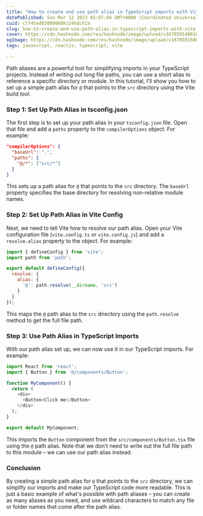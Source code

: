 ```yaml
---
title: "How to create and use path alias in TypeScript imports with Vite"
datePublished: Sun Mar 12 2023 03:07:04 GMT+0000 (Coordinated Universal Time)
cuid: clf4ted02000008kz24hdch2a
slug: how-to-create-and-use-path-alias-in-typescript-imports-with-vite
cover: https://cdn.hashnode.com/res/hashnode/image/upload/v1678591488108/9ed4041d-9d57-4d63-81c9-8ec90d18ab70.png
ogImage: https://cdn.hashnode.com/res/hashnode/image/upload/v1678591500601/765a9673-2084-4688-aa24-18f9729f1871.png
tags: javascript, reactjs, typescript, vite

---
```


Path aliases are a powerful tool for simplifying imports in your TypeScript projects. Instead of writing out long file paths, you can use a short alias to reference a specific directory or module. In this tutorial, I'll show you how to set up a simple path alias for `@` that points to the `src` directory using the Vite build tool.

### Step 1: Set Up Path Alias in tsconfig.json

The first step is to set up your path alias in your `tsconfig.json` file. Open that file and add a `paths` property to the `compilerOptions` object. For example:

```json
"compilerOptions": {
  "baseUrl": ".",
  "paths": {
    "@/*": ["src/*"]
  }
}
```

This sets up a path alias for `@` that points to the `src` directory. The `baseUrl` property specifies the base directory for resolving non-relative module names.

### Step 2: Set Up Path Alias in Vite Config

Next, we need to tell Vite how to resolve our path alias. Open your Vite configuration file (`vite.config.ts` or `vite.config.js`) and add a `resolve.alias` property to the object. For example:

```javascript
import { defineConfig } from 'vite';
import path from 'path';

export default defineConfig({
  resolve: {
    alias: {
      '@': path.resolve(__dirname, 'src')
    }
  }
});
```

This maps the `@` path alias to the `src` directory using the `path.resolve` method to get the full file path.

### Step 3: Use Path Alias in TypeScript Imports

With our path alias set up, we can now use it in our TypeScript imports. For example:

```typescript
import React from 'react';
import { Button } from '@/components/Button';

function MyComponent() {
  return (
    <div>
      <Button>Click me</Button>
    </div>
  );
}

export default MyComponent;
```

This imports the `Button` component from the `src/components/Button.tsx` file using the `@` path alias. Note that we don't need to write out the full file path to this module – we can use our path alias instead.

### Conclusion

By creating a simple path alias for `@` that points to the `src` directory, we can simplify our imports and make our TypeScript code more readable. This is just a basic example of what's possible with path aliases – you can create as many aliases as you need, and use wildcard characters to match any file or folder names that come after the path alias.